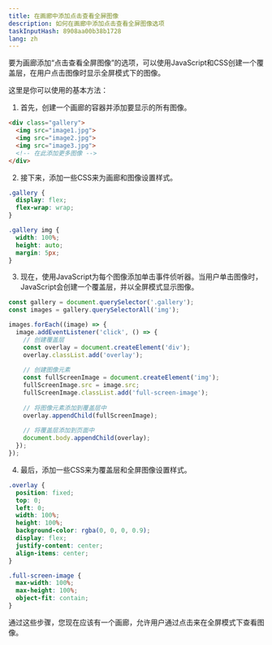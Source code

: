 ```yaml
---
title: 在画廊中添加点击查看全屏图像
description: 如何在画廊中添加点击查看全屏图像选项
taskInputHash: 8908aa00b38b1728
lang: zh
---
```

要为画廊添加“点击查看全屏图像”的选项，可以使用JavaScript和CSS创建一个覆盖层，在用户点击图像时显示全屏模式下的图像。

这里是你可以使用的基本方法：
1. 首先，创建一个画廊的容器并添加要显示的所有图像。

```html
<div class="gallery">
  <img src="image1.jpg">
  <img src="image2.jpg">
  <img src="image3.jpg">
  <!-- 在此添加更多图像 -->
</div>
```


2. 接下来，添加一些CSS来为画廊和图像设置样式。

```css
.gallery {
  display: flex;
  flex-wrap: wrap;
}

.gallery img {
  width: 100%;
  height: auto;
  margin: 5px;
}
```


3. 现在，使用JavaScript为每个图像添加单击事件侦听器。当用户单击图像时，JavaScript会创建一个覆盖层，并以全屏模式显示图像。

```javascript
const gallery = document.querySelector('.gallery');
const images = gallery.querySelectorAll('img');

images.forEach((image) => {
  image.addEventListener('click', () => {
    // 创建覆盖层
    const overlay = document.createElement('div');
    overlay.classList.add('overlay');
    
    // 创建图像元素
    const fullScreenImage = document.createElement('img');
    fullScreenImage.src = image.src;
    fullScreenImage.classList.add('full-screen-image');
    
    // 将图像元素添加到覆盖层中
    overlay.appendChild(fullScreenImage);
    
    // 将覆盖层添加到页面中
    document.body.appendChild(overlay);
  });
});
```


4. 最后，添加一些CSS来为覆盖层和全屏图像设置样式。

```css
.overlay {
  position: fixed;
  top: 0;
  left: 0;
  width: 100%;
  height: 100%;
  background-color: rgba(0, 0, 0, 0.9);
  display: flex;
  justify-content: center;
  align-items: center;
}

.full-screen-image {
  max-width: 100%;
  max-height: 100%;
  object-fit: contain;
}
```



通过这些步骤，您现在应该有一个画廊，允许用户通过点击来在全屏模式下查看图像。
